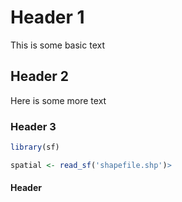 # Header 1

This is some basic text

## Header 2

Here is some more text

### Header 3

```r
library(sf)

spatial <- read_sf('shapefile.shp')>
```

#### Header